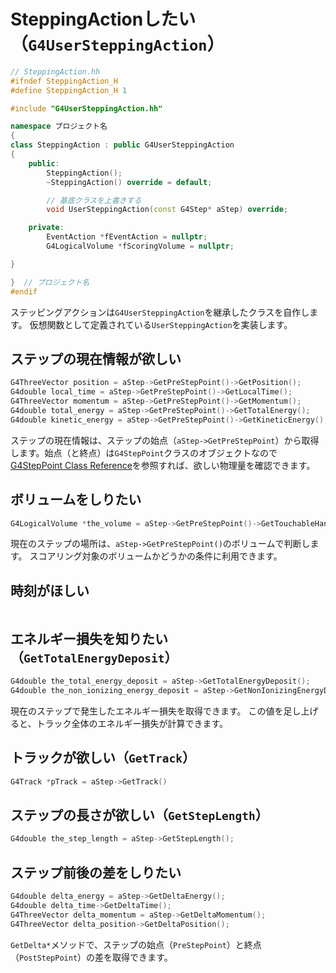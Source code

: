 # SteppingActionしたい（``G4UserSteppingAction``）

```cpp
// SteppingAction.hh
#ifndef SteppingAction_H
#define SteppingAction_H 1

#include "G4UserSteppingAction.hh"

namespace プロジェクト名
{
class SteppingAction : public G4UserSteppingAction
{
    public:
        SteppingAction();
        ~SteppingAction() override = default;

        // 基底クラスを上書きする
        void UserSteppingAction(const G4Step* aStep) override;

    private:
        EventAction *fEventAction = nullptr;
        G4LogicalVolume *fScoringVolume = nullptr;

}

}  // プロジェクト名
#endif
```

ステッピングアクションは``G4UserSteppingAction``を継承したクラスを自作します。
仮想関数として定義されている``UserSteppingAction``を実装します。

## ステップの現在情報が欲しい

```cpp
G4ThreeVector position = aStep->GetPreStepPoint()->GetPosition();
G4double local_time = aStep->GetPreStepPoint()->GetLocalTime();
G4ThreeVector momentum = aStep->GetPreStepPoint()->GetMomentum();
G4double total_energy = aStep->GetPreStepPoint()->GetTotalEnergy();
G4double kinetic_energy = aStep->GetPreStepPoint()->GetKineticEnergy();
```

ステップの現在情報は、ステップの始点（``aStep->GetPreStepPoint``）から取得します。始点（と終点）は``G4StepPoint``クラスのオブジェクトなので[G4StepPoint Class Reference](https://apc.u-paris.fr/~franco/g4doxy/html/classG4StepPoint.html)を参照すれば、欲しい物理量を確認できます。

## ボリュームをしりたい

```cpp
G4LogicalVolume *the_volume = aStep->GetPreStepPoint()->GetTouchableHandle()->GetVolume()->GetLogicalVolume()
```

現在のステップの場所は、``aStep->GetPreStepPoint()``のボリュームで判断します。
スコアリング対象のボリュームかどうかの条件に利用できます。

## 時刻がほしい

```cpp

```

## エネルギー損失を知りたい（``GetTotalEnergyDeposit``）

```cpp
G4double the_total_energy_deposit = aStep->GetTotalEnergyDeposit();
G4double the_non_ionizing_energy_deposit = aStep->GetNonIonizingEnergyDeposit();
```

現在のステップで発生したエネルギー損失を取得できます。
この値を足し上げると、トラック全体のエネルギー損失が計算できます。

## トラックが欲しい（``GetTrack``）

```cpp
G4Track *pTrack = aStep->GetTrack()
```

## ステップの長さが欲しい（``GetStepLength``）

```cpp
G4double the_step_length = aStep->GetStepLength();
```

## ステップ前後の差をしりたい

```cpp
G4double delta_energy = aStep->GetDeltaEnergy();
G4double delta_time->GetDeltaTime();
G4ThreeVector delta_momentum = aStep->GetDeltaMomentum();
G4ThreeVector delta_position->GetDeltaPosition();
```

``GetDelta*``メソッドで、ステップの始点（``PreStepPoint``）と終点（``PostStepPoint``）の差を取得できます。

